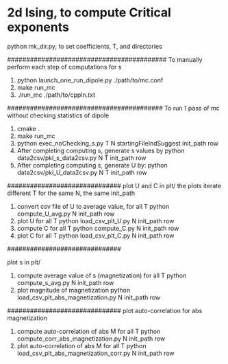 # 2d Ising, to compute  Critical exponents

python mk_dir.py, to set coefficients, T, and directories

##########################################
To manually perform each step of computations for s
1. python launch_one_run_dipole.py ./path/to/mc.conf
2. make run_mc
3. ./run_mc ./path/to/cppIn.txt


#########################################
To run 1 pass of mc without checking statistics of dipole
1. cmake .
2. make run_mc
3. python exec_noChecking_s.py T N startingFileIndSuggest init_path row
4. After completing computing s, generate s values by
   python  data2csv/pkl_s_data2csv.py N T init_path row
5. After completing computing s, generate U by:
   python data2csv/pkl_U_data2csv.py N T init_path row


##############################
plot U and C
in plt/
the plots iterate different T for the same N, the same init_path
1. convert csv file of U to average value, for all T
   python compute_U_avg.py N init_path row
2. plot U for all T
   python load_csv_plt_U.py  N init_path  row
3. compute C for all T
   python compute_C.py N init_path row
4. plot C for all T
   python load_csv_plt_C.py N init_path row

##############################

plot s
in plt/
1. compute average value of s (magnetization) for all T
   python compute_s_avg.py N init_path row
2. plot magnitude of magnetization
   python load_csv_plt_abs_magnetization.py N init_path row


##############################
plot auto-correlation for abs magnetization
1. compute auto-correlation of abs M for all T
   python compute_corr_abs_magnetization.py N init_path row
2. plot auto-correlation of abs M for all T
   python load_csv_plt_abs_magnetization_corr.py N init_path row